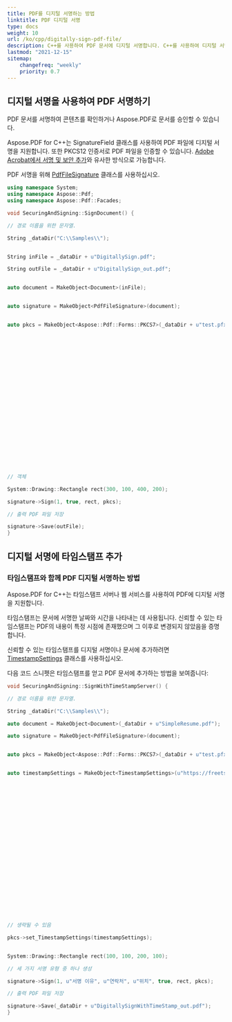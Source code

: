```yaml
---
title: PDF를 디지털 서명하는 방법
linktitle: PDF 디지털 서명
type: docs
weight: 10
url: /ko/cpp/digitally-sign-pdf-file/
description: C++를 사용하여 PDF 문서에 디지털 서명합니다. C++를 사용하여 디지털 서명된 PDF를 확인하거나 검증하십시오.
lastmod: "2021-12-15"
sitemap:
    changefreq: "weekly"
    priority: 0.7
---
```


## 디지털 서명을 사용하여 PDF 서명하기

PDF 문서를 서명하여 콘텐츠를 확인하거나 Aspose.PDF로 문서를 승인할 수 있습니다.

Aspose.PDF for C++는 SignatureField 클래스를 사용하여 PDF 파일에 디지털 서명을 지원합니다. 또한 PKCS12 인증서로 PDF 파일을 인증할 수 있습니다. [Adobe Acrobat에서 서명 및 보안 추가](https://www.adobepress.com/articles/article.asp?p=1272495&seqNum=6)와 유사한 방식으로 가능합니다.

PDF 서명을 위해 [PdfFileSignature](https://reference.aspose.com/pdf/cpp/class/aspose.pdf.facades.pdf_file_signature) 클래스를 사용하십시오.

```cpp
using namespace System;
using namespace Aspose::Pdf;
using namespace Aspose::Pdf::Facades;

void SecuringAndSigning::SignDocument() {

// 경로 이름을 위한 문자열.

String _dataDir("C:\\Samples\\");


String inFile = _dataDir + u"DigitallySign.pdf";

String outFile = _dataDir + u"DigitallySign_out.pdf";


auto document = MakeObject<Document>(inFile);


auto signature = MakeObject<PdfFileSignature>(document);


auto pkcs = MakeObject<Aspose::Pdf::Forms::PKCS7>(_dataDir + u"test.pfx", u"Pa$$w0rd2020"); // PKCS7/PKCS7Detached 사용
























// 객체

System::Drawing::Rectangle rect(300, 100, 400, 200);

signature->Sign(1, true, rect, pkcs);

// 출력 PDF 파일 저장

signature->Save(outFile);
}
```

## 디지털 서명에 타임스탬프 추가

### 타임스탬프와 함께 PDF 디지털 서명하는 방법

Aspose.PDF for C++는 타임스탬프 서버나 웹 서비스를 사용하여 PDF에 디지털 서명을 지원합니다.

타임스탬프는 문서에 서명한 날짜와 시간을 나타내는 데 사용됩니다. 신뢰할 수 있는 타임스탬프는 PDF의 내용이 특정 시점에 존재했으며 그 이후로 변경되지 않았음을 증명합니다.

신뢰할 수 있는 타임스탬프를 디지털 서명이나 문서에 추가하려면 [TimestampSettings](https://reference.aspose.com/pdf/cpp/class/aspose.pdf.timestamp_settings) 클래스를 사용하십시오.

다음 코드 스니펫은 타임스탬프를 얻고 PDF 문서에 추가하는 방법을 보여줍니다:

```cpp
void SecuringAndSigning::SignWithTimeStampServer() {

// 경로 이름을 위한 문자열.

String _dataDir("C:\\Samples\\");

auto document = MakeObject<Document>(_dataDir + u"SimpleResume.pdf");

auto signature = MakeObject<PdfFileSignature>(document);


auto pkcs = MakeObject<Aspose::Pdf::Forms::PKCS7>(_dataDir + u"test.pfx", u"Pa$$w0rd2020");


auto timestampSettings = MakeObject<TimestampSettings>(u"https://freetsa.org/tsr", String::Empty); // User/Password can
























// 생략될 수 있음

pkcs->set_TimestampSettings(timestampSettings);


System::Drawing::Rectangle rect(100, 100, 200, 100);

// 세 가지 서명 유형 중 하나 생성

signature->Sign(1, u"서명 이유", u"연락처", u"위치", true, rect, pkcs);

// 출력 PDF 파일 저장

signature->Save(_dataDir + u"DigitallySignWithTimeStamp_out.pdf");
}
```